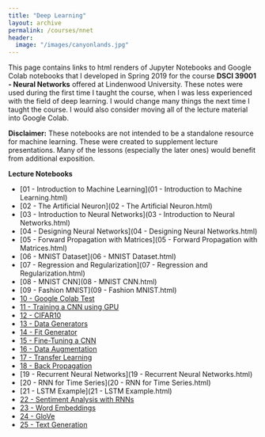 ```yaml
---
title: "Deep Learning"
layout: archive
permalink: /courses/nnet
header:
  image: "/images/canyonlands.jpg"
---
```


This page contains links to html renders of Jupyter Notebooks and Google Colab notebooks that I developed in Spring 2019 for the course **DSCI 39001 - Neural Networks** offered at Lindenwood University. These notes were used during the first time I taught the course, when I was less experienced with the field of deep learning. I would change many things the next time I taught the course. I would also consider moving all of the lecture material into Google Colab.

**Disclaimer:** These notebooks are not intended to be a standalone resource for machine learning. These were created to supplement lecture presentations. Many of the lessons (especially the later ones) would benefit from additional exposition.

<b>Lecture Notebooks</b>
+ [01 - Introduction to Machine Learning](01 - Introduction to Machine Learning.html)
+ [02 - The Artificial Neuron](02 - The Artificial Neuron.html)
+ [03 - Introduction to Neural Networks](03 - Introduction to Neural Networks.html)
+ [04 - Designing Neural Networks](04 - Designing Neural Networks.html)
+ [05 - Forward Propagation with Matrices](05 - Forward Propagation with Matrices.html)
+ [06 - MNIST Dataset](06 - MNIST Dataset.html)
+ [07 - Regression and Regularization](07 - Regression and Regularization.html)
+ [08 - MNIST CNN](08 - MNIST CNN.html)
+ [09 - Fashion MNIST](09 - Fashion MNIST.html)
+ [10 - Google Colab Test](https://drive.google.com/drive/u/5/folders/1P22M7dleoaDvFSAlGa06G3IyOo_bWyhN)
+ [11 - Training a CNN using GPU](https://colab.research.google.com/drive/1uX-dqMjqcy07m-UA34qgVJoVkv844SVT)
+ [12 - CIFAR10](https://colab.research.google.com/drive/1kmDQpcx2w0-MolaPO67XUBdXlS5CMZwR?usp=sharing)
+ [13 - Data Generators](https://colab.research.google.com/drive/1Rd5baUfqdikYX2F2ZrTsv9zS5aWOPTnW?usp=sharing)
+ [14 - Fit Generator](https://colab.research.google.com/drive/1w92jIdyXKEEvjf631DD5g6wNLx97d9XS?usp=sharing)
+ [15 - Fine-Tuning a CNN](https://colab.research.google.com/drive/1cODLRQxTjboLN-YdImysMxdOFTKjC1nK?usp=sharing)
+ [16 - Data Augmentation](https://colab.research.google.com/drive/1s9oCIWto0n3FZ4ujY6fOxif4sSupWDWC?usp=sharing)
+ [17 - Transfer Learning](https://colab.research.google.com/drive/1nOyEjnkV97QjmzSxE6K6AZAnHxjLel7B?usp=sharing)
+ [18 - Back Propagation](https://drive.google.com/drive/u/5/folders/1Ah0jVINsC90YhF0MXyiyIuYjVzmwz1KC)
+ [19 - Recurrent Neural Networks](19 - Recurrent Neural Networks.html)
+ [20 - RNN for Time Series](20 - RNN for Time Series.html)
+ [21 - LSTM Example](21 - LSTM Example.html)
+ [22 - Sentiment Analysis with RNNs](https://colab.research.google.com/drive/1RDY1lJpBfeTsphYd8pBRI3YEoDNaoDf0?usp=sharing)
+ [23 - Word Embeddings](https://colab.research.google.com/drive/1Sqde49dpyd-tMZ5pQTDhggxz1cbPtOOg?usp=sharing)
+ [24 - GloVe](https://colab.research.google.com/drive/1bIUj3N6wAsR1awYzSnfSjGdd9Gu-NzQf?usp=sharing)
+ [25 - Text Generation](https://colab.research.google.com/drive/1U0XZbLAz1bh71eBYwPAt2rA20lhXpU3A?usp=sharing)
